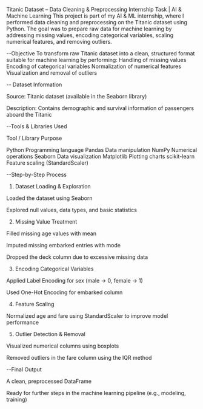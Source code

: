 
Titanic Dataset – Data Cleaning & Preprocessing
Internship Task | AI & Machine Learning
This project is part of my AI & ML internship, where I performed data cleaning and preprocessing on the Titanic dataset using Python. The goal was to prepare raw data for machine learning by addressing missing values, encoding categorical variables, scaling numerical features, and removing outliers.

--Objective
To transform raw Titanic dataset into a clean, structured format suitable for machine learning by performing:
Handling of missing values
Encoding of categorical variables
Normalization of numerical features
Visualization and removal of outliers


-- Dataset Information

Source: Titanic dataset (available in the Seaborn library)

Description: Contains demographic and survival information of passengers aboard the Titanic

--Tools & Libraries Used

Tool / Library	Purpose

Python	Programming language
Pandas	Data manipulation
NumPy	Numerical operations
Seaborn	Data visualization
Matplotlib	Plotting charts
scikit-learn	Feature scaling (StandardScaler)

 --Step-by-Step Process

1. Dataset Loading & Exploration

Loaded the dataset using Seaborn

Explored null values, data types, and basic statistics


2. Missing Value Treatment

Filled missing age values with mean

Imputed missing embarked entries with mode

Dropped the deck column due to excessive missing data


3. Encoding Categorical Variables

Applied Label Encoding for sex (male → 0, female → 1)

Used One-Hot Encoding for embarked column


4. Feature Scaling

Normalized age and fare using StandardScaler to improve model performance


5. Outlier Detection & Removal

Visualized numerical columns using boxplots

Removed outliers in the fare column using the IQR method

 --Final Output

A clean, preprocessed DataFrame

Ready for further steps in the machine learning pipeline (e.g., modeling, training)
